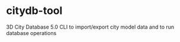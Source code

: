 # citydb-tool
3D City Database 5.0 CLI to import/export city model data and to run database operations
